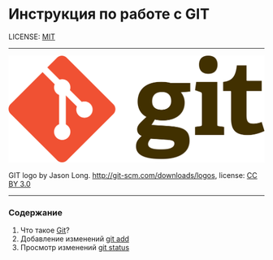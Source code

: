 # Инструкция по работе с GIT

LICENSE: [MIT](./license.md)

---

![git-logo](./assets/1920px-Git-logo.svg.png)

GIT logo by Jason Long. http://git-scm.com/downloads/logos, license: [CC BY 3.0](https://creativecommons.org/licenses/by/3.0/deed.ru)

---

### Содержание
1. Что такое [Git](./git.md)? 
2. Добавление изменений [git add](./add.md)
3. Просмотр изменений [git status](./status.md)
